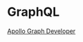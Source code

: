# GraphQL
[Apollo Graph Developer](https://www.apollographql.com/tutorials/certifications/apollo-graph-associate/learning-path/)
